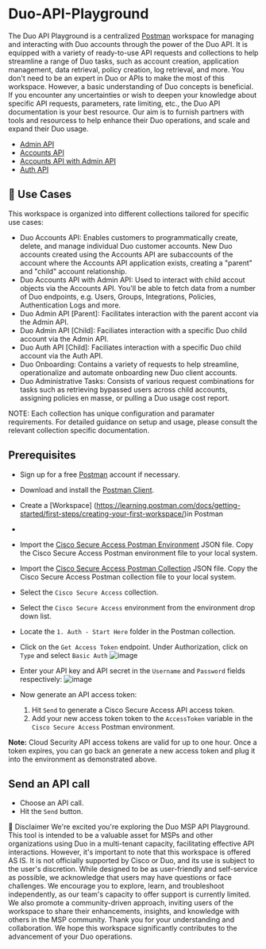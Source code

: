 # Duo-API-Playground

The Duo API Playground is a centralized [Postman](https://postman.com) workspace for managing and interacting with Duo accounts through the power of the Duo API. It is equipped with a variety of ready-to-use API requests and collections to help streamline a range of Duo tasks, such as account creation, application management, data retrieval, policy creation, log retrieval, and more.
You don't need to be an expert in Duo or APIs to make the most of this workspace. However, a basic understanding of Duo concepts is beneficial. If you encounter any uncertainties or wish to deepen your knowledge about specific API requests, parameters, rate limiting, etc., the Duo API documentation is your best resource. Our aim is to furnish partners with tools and resourcess to help enhance their Duo operations, and scale and expand their Duo usage.

* [Admin API](https://duo.com/docs/adminapi)
* [Accounts API](https://duo.com/docs/accountsapi)
* [Accounts API with Admin API](https://duo.com/docs/accountsapi#using-accounts-api-with-admin-api)
* [Auth API](https://duo.com/docs/authapi)


## 🚀 Use Cases

This workspace is organized into different collections tailored for specific use cases:
* Duo Accounts API: Enables customers to programmatically create, delete, and manage individual Duo customer accounts. New Duo accounts created using the Accounts API are subaccounts of the account where the Accounts API application exists, creating a "parent" and "child" account relationship.
* Duo Accounts API with Admin API: Used to interact with child accout objects via the Accounts API. You'll be able to fetch data from a number of Duo endpoints, e.g. Users, Groups, Integrations, Policies, Authentication Logs and more.
* Duo Admin API [Parent]: Facilitates interaction with the parent accont via the Admin API.
* Duo Admin API [Child]: Faciliates interaction with a specific Duo child account via the Admin API.
* Duo Auth API [Child]: Faciliates interaction with a specific Duo child account via the Auth API.
* Duo Onboarding: Contains a variety of requests to help streamline, operationalize and automate onboarding new Duo client accounts.
* Duo Administrative Tasks: Consists of various request combinations for tasks such as retrieving bypassed users across child accounts, assigning policies en masse, or pulling a Duo usage cost report.

NOTE: Each collection has unique configuration and paramater requirements. For detailed guidance on setup and usage, please consult the relevant collection specific documentation.

## Prerequisites

* Sign up for a free [Postman](https://www.postman.com/) account if necessary. 
* Download and install the [Postman Client](https://www.getpostman.com/apps).
* Create a [Workspace] (https://learning.postman.com/docs/getting-started/first-steps/creating-your-first-workspace/)in Postman

* 
* Import the [Cisco Secure Access Postman Environment](https://github.com/CiscoDevNet/cloud-security/blob/master/Cisco%20Secure%20Access/PostmanExamples/Cisco%20Secure%20Access.postman_environment.json) JSON file. Copy the Cisco Secure Access Postman environment file to your local system.
* Import the [Cisco Secure Access Postman Collection](https://github.com/CiscoDevNet/cloud-security/blob/master/Cisco%20Secure%20Access/PostmanExamples/Cisco%20Secure%20Access.postman_collection.json) JSON file. Copy the Cisco Secure Access Postman collection file to your local system.
* Select the `Cisco Secure Access` collection.
* Select the `Cisco Secure Access` environment from the environment drop down list.
* Locate the `1. Auth - Start Here` folder in the Postman collection.
* Click on the `Get Access Token` endpoint. Under Authorization, click on `Type` and select `Basic Auth` ![image](https://user-images.githubusercontent.com/11685750/163167297-d3ea0103-3711-42c8-81e9-2374f093584e.png)
* Enter your API key and API secret in the `Username` and `Password` fields respectively:
![image](https://user-images.githubusercontent.com/11685750/163173840-a9c399ae-929f-4891-b298-b9321a12f023.png)
* Now generate an API access token:
  1. Hit `Send` to generate a Cisco Secure Access API access token.
  1. Add your new access token token to the `AccessToken` variable in the `Cisco Secure Access` Postman environment.

**Note:** Cloud Security API access tokens are valid for up to one hour. Once a token expires, you can go back an generate a new access token and plug it into the environment as demonstrated above.

## Send an API call

* Choose an API call.
* Hit the `Send` button.

🚩 Disclaimer
We're excited you're exploring the Duo MSP API Playground. This tool is intended to be a valuable asset for MSPs and other organizations using Duo in a multi-tenant capacity, facilitating effective API interactions. However, it's important to note that this workspace is offered AS IS. It is not officially supported by Cisco or Duo, and its use is subject to the user's discretion.
While designed to be as user-friendly and self-service as possible, we acknowledge that users may have questions or face challenges. We encourage you to explore, learn, and troubleshoot independently, as our team's capacity to offer support is currently limited. We also promote a community-driven approach, inviting users of the workspace to share their enhancements, insights, and knowledge with others in the MSP community.
Thank you for your understanding and collaboration. We hope this workspace significantly contributes to the advancement of your Duo operations.



